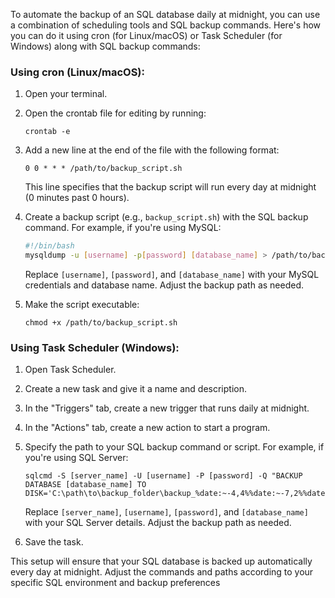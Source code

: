 To automate the backup of an SQL database daily at midnight, you can use a combination of scheduling tools and SQL backup commands. Here's how you can do it using cron (for Linux/macOS) or Task Scheduler (for Windows) along with SQL backup commands:

### Using cron (Linux/macOS):

1. Open your terminal.

2. Open the crontab file for editing by running:
   ```
   crontab -e
   ```

3. Add a new line at the end of the file with the following format:
   ```
   0 0 * * * /path/to/backup_script.sh
   ```
   This line specifies that the backup script will run every day at midnight (0 minutes past 0 hours).

4. Create a backup script (e.g., `backup_script.sh`) with the SQL backup command. For example, if you're using MySQL:
   ```bash
   #!/bin/bash
   mysqldump -u [username] -p[password] [database_name] > /path/to/backup_folder/backup_$(date +\%Y\%m\%d).sql
   ```
   Replace `[username]`, `[password]`, and `[database_name]` with your MySQL credentials and database name. Adjust the backup path as needed.

5. Make the script executable:
   ```
   chmod +x /path/to/backup_script.sh
   ```

### Using Task Scheduler (Windows):

1. Open Task Scheduler.

2. Create a new task and give it a name and description.

3. In the "Triggers" tab, create a new trigger that runs daily at midnight.

4. In the "Actions" tab, create a new action to start a program.

5. Specify the path to your SQL backup command or script. For example, if you're using SQL Server:
   ```
   sqlcmd -S [server_name] -U [username] -P [password] -Q "BACKUP DATABASE [database_name] TO DISK='C:\path\to\backup_folder\backup_%date:~-4,4%%date:~-7,2%%date:~-10,2%.bak'"
   ```
   Replace `[server_name]`, `[username]`, `[password]`, and `[database_name]` with your SQL Server details. Adjust the backup path as needed.

6. Save the task.

This setup will ensure that your SQL database is backed up automatically every day at midnight. Adjust the commands and paths according to your specific SQL environment and backup preferences
